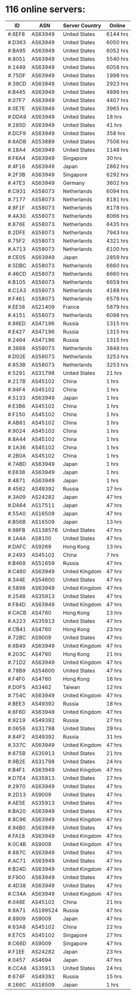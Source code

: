 # 116 online servers:

| ID | ASN | Server Country | Online |
| ------ | ------ | ------ | ------ |
| #.6EF8 | AS63949 | United States | 6144 hrs |
| #.D363 | AS63949 | United States | 6050 hrs |
| #.BA95 | AS63949 | United States | 6052 hrs |
| #.8051 | AS63949 | United States | 5540 hrs |
| #.1449 | AS63949 | United States | 6058 hrs |
| #.75DF | AS63949 | United States | 1998 hrs |
| #.39CD | AS63949 | United States | 2923 hrs |
| #.B445 | AS63949 | United States | 4896 hrs |
| #.07F7 | AS63949 | United States | 4407 hrs |
| #.0E7E | AS63949 | United States | 3965 hrs |
| #.DDA9 | AS63949 | United States | 18 hrs |
| #.285D | AS63949 | United States | 41 hrs |
| #.DCF9 | AS63949 | United States | 358 hrs |
| #.6ADB | AS53889 | United States | 7506 hrs |
| #.18A4 | AS63949 | United States | 1148 hrs |
| #.F6A4 | AS63949 | Singapore | 30 hrs |
| #.4F16 | AS63949 | Japan | 2862 hrs |
| #.2F3B | AS63949 | Singapore | 6292 hrs |
| #.47E3 | AS63949 | Germany | 3602 hrs |
| #.C931 | AS58073 | Netherlands | 6094 hrs |
| #.7177 | AS58073 | Netherlands | 8181 hrs |
| #.8F1F | AS58073 | Netherlands | 8178 hrs |
| #.4A30 | AS58073 | Netherlands | 8066 hrs |
| #.876E | AS58073 | Netherlands | 6435 hrs |
| #.2DFE | AS58073 | Netherlands | 7943 hrs |
| #.75F2 | AS58073 | Netherlands | 4321 hrs |
| #.A713 | AS58073 | Netherlands | 6100 hrs |
| #.CE05 | AS63949 | Japan | 2859 hrs |
| #.5DBC | AS58073 | Netherlands | 6660 hrs |
| #.46CD | AS58073 | Netherlands | 6660 hrs |
| #.B105 | AS58073 | Netherlands | 6659 hrs |
| #.C1A3 | AS58073 | Netherlands | 4188 hrs |
| #.F461 | AS58073 | Netherlands | 6578 hrs |
| #.EE38 | AS21409 | France | 5879 hrs |
| #.4151 | AS58073 | Netherlands | 6098 hrs |
| #.86ED | AS47196 | Russia | 1315 hrs |
| #.E427 | AS47196 | Russia | 1315 hrs |
| #.2464 | AS47196 | Russia | 1315 hrs |
| #.3868 | AS58073 | Netherlands | 3848 hrs |
| #.D02E | AS58073 | Netherlands | 3253 hrs |
| #.853B | AS58073 | Netherlands | 3253 hrs |
| #.5291 | AS31798 | United States | 21 hrs |
| #.217B | AS45102 | China | 1 hrs |
| #.94F4 | AS45102 | China | 1 hrs |
| #.5133 | AS63949 | Japan | 1 hrs |
| #.E3B6 | AS45102 | China | 1 hrs |
| #.F150 | AS45102 | China | 1 hrs |
| #.AB81 | AS45102 | China | 1 hrs |
| #.9024 | AS45102 | China | 1 hrs |
| #.8A44 | AS45102 | China | 1 hrs |
| #.1A36 | AS45102 | China | 1 hrs |
| #.2B0A | AS45102 | China | 1 hrs |
| #.7ABD | AS63949 | Japan | 1 hrs |
| #.E638 | AS63949 | Japan | 1 hrs |
| #.4871 | AS63949 | Japan | 1 hrs |
| #.4562 | AS49392 | Russia | 17 hrs |
| #.3A09 | AS24282 | Japan | 47 hrs |
| #.DA64 | AS17511 | Japan | 47 hrs |
| #.55A0 | AS16509 | Japan | 47 hrs |
| #.B56B | AS16509 | Japan | 13 hrs |
| #.98FB | AS138576 | United States | 47 hrs |
| #.1A4A | AS8100 | United States | 47 hrs |
| #.DAFC | AS9269 | Hong Kong | 13 hrs |
| #.2493 | AS45102 | China | 7 hrs |
| #.B468 | AS51659 | Russia | 47 hrs |
| #.C460 | AS63949 | United Kingdom | 47 hrs |
| #.344E | AS54600 | United States | 47 hrs |
| #.5898 | AS63949 | United Kingdom | 47 hrs |
| #.2548 | AS35913 | United States | 47 hrs |
| #.F84D | AS63949 | United Kingdom | 47 hrs |
| #.CACB | AS4760 | Hong Kong | 13 hrs |
| #.A223 | AS35913 | United States | 47 hrs |
| #.CB41 | AS4760 | Hong Kong | 23 hrs |
| #.72BC | AS9009 | United States | 47 hrs |
| #.6B49 | AS63949 | United Kingdom | 47 hrs |
| #.203C | AS4760 | Hong Kong | 21 hrs |
| #.71D2 | AS63949 | United Kingdom | 47 hrs |
| #.78B9 | AS54600 | United States | 47 hrs |
| #.F4F0 | AS4760 | Hong Kong | 16 hrs |
| #.D0F5 | AS3462 | Taiwan | 12 hrs |
| #.754C | AS63949 | United Kingdom | 47 hrs |
| #.BEE3 | AS49392 | Russia | 18 hrs |
| #.6F6D | AS63949 | United Kingdom | 47 hrs |
| #.9219 | AS49392 | Russia | 27 hrs |
| #.0656 | AS31798 | United States | 29 hrs |
| #.84F2 | AS49392 | Russia | 31 hrs |
| #.337C | AS63949 | United Kingdom | 47 hrs |
| #.675B | AS35913 | United States | 21 hrs |
| #.9B2E | AS31798 | United States | 24 hrs |
| #.B4F1 | AS63949 | United Kingdom | 47 hrs |
| #.D7E4 | AS35913 | United States | 27 hrs |
| #.2970 | AS63949 | United States | 47 hrs |
| #.2D13 | AS9009 | United States | 47 hrs |
| #.AE5E | AS35913 | United States | 47 hrs |
| #.BA20 | AS63949 | United States | 47 hrs |
| #.8C96 | AS63949 | United Kingdom | 47 hrs |
| #.94B0 | AS63949 | United States | 47 hrs |
| #.FA18 | AS63949 | United Kingdom | 47 hrs |
| #.0C4B | AS9009 | United Kingdom | 47 hrs |
| #.887C | AS63949 | United States | 47 hrs |
| #.AC71 | AS63949 | United States | 47 hrs |
| #.B24D | AS63949 | United Kingdom | 47 hrs |
| #.F900 | AS63949 | United States | 47 hrs |
| #.4D38 | AS63949 | United States | 47 hrs |
| #.C34A | AS63949 | United Kingdom | 47 hrs |
| #.048E | AS45102 | China | 21 hrs |
| #.8A71 | AS199524 | Russia | 47 hrs |
| #.8909 | AS9009 | Japan | 47 hrs |
| #.63A8 | AS45102 | China | 22 hrs |
| #.E7C5 | AS45102 | Singapore | 27 hrs |
| #.C66D | AS9009 | Singapore | 47 hrs |
| #.F1EE | AS24282 | Japan | 23 hrs |
| #.0457 | AS4694 | Japan | 47 hrs |
| #.CCA8 | AS35913 | United States | 24 hrs |
| #.674F | AS49392 | Russia | 15 hrs |
| #.166C | AS16509 | Japan | 1 hrs |

